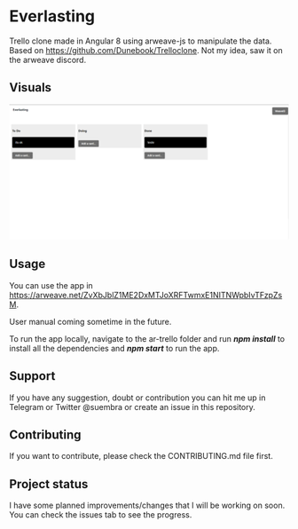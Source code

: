 # Everlasting

Trello clone made in Angular 8 using arweave-js to manipulate the data. Based on https://github.com/Dunebook/Trelloclone. Not my idea, saw it on the arweave discord.

## Visuals

![screenshot](screenshot1.PNG)

## Usage

You can use the app in https://arweave.net/ZvXbJblZ1ME2DxMTJoXRFTwmxE1NITNWpbIvTFzpZsM.

User manual coming sometime in the future.

To run the app locally, navigate to the ar-trello folder and run _**npm install**_ to install all the dependencies and **_npm start_** to run the app.

## Support

If you have any suggestion, doubt or contribution you can hit me up in Telegram or Twitter @suembra or create an issue in this repository.

## Contributing

If you want to contribute, please check the CONTRIBUTING.md file first.

## Project status

I have some planned improvements/changes that I will be working on soon. You can check the issues tab to see the progress.
